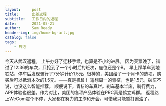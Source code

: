 ```yaml
---
layout:     post
title:      出差返程
subtitle:   工作日内的返程
date:       2021-05-21
author:     Sam Ready
header-img: img/home-bg-art.jpg
catalog: false
tags:
    - 日记
---
```


今天从武汉返程。
上午办好了迁移手续，也算是不小的进展。
因为买票晚了，错过了12:36的车次，只抢到了一个小时后的班次，座位还是个B。
早上踩单车到地铁站，停车后发现骑行了7分钟计价1.5元。很神的，美团给了一个月卡的选项，购买后可以抵消本次的1.5元。——真是机智！
遥想周一的青桔，也是1.5元，破车不说，也没这么智能推荐。
顺便说下，青桔的车真烂。刹车基本半废，骑行费力，APP体验也很差。作为对比，美团的各项产品体验在PRC真是鹤立鸡群。
返程路上WeCom震个不停，大家都在努力的工作和开会。可惜我只能暂打酱油了。